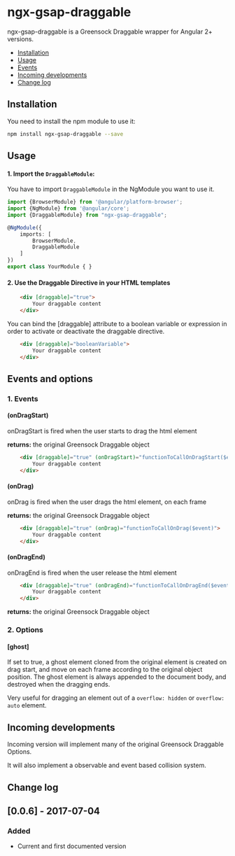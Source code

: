 # ngx-gsap-draggable

ngx-gsap-draggable is a Greensock Draggable wrapper for Angular 2+ versions.

* [Installation](#installation)
* [Usage](#usage)
* [Events](#eventsandoptions)
* [Incoming developments](#incomingdevelopments)
* [Change log](#changelog)

## Installation

You need to install the npm module to use it:

```sh
npm install ngx-gsap-draggable --save
```

## Usage

#### 1. Import the `DraggableModule`:
You have to import `DraggableModule` in the NgModule you want to use it.

```ts
import {BrowserModule} from '@angular/platform-browser';
import {NgModule} from '@angular/core';
import {DraggableModule} from "ngx-gsap-draggable";

@NgModule({
    imports: [
        BrowserModule,
        DraggableModule
    ]
})
export class YourModule { }
```

#### 2. Use the Draggable Directive in your HTML templates

```html
    <div [draggable]="true">
        Your draggable content
    </div>
```

You can bind the [draggable] attribute to a boolean variable or expression in order to activate or deactivate the draggable directive.

```html
    <div [draggable]="booleanVariable">
        Your draggable content
    </div>
```

## Events and options

### 1. Events

#### (onDragStart)

onDragStart is fired when the user starts to drag the html element

**returns:** the original Greensock Draggable object

```html
    <div [draggable]="true" (onDragStart)="functionToCallOnDragStart($event)">
        Your draggable content
    </div>
```

#### (onDrag)

onDrag is fired when the user drags the html element, on each frame

**returns:** the original Greensock Draggable object

```html
    <div [draggable]="true" (onDrag)="functionToCallOnDrag($event)">
        Your draggable content
    </div>
```

#### (onDragEnd)

onDragEnd is fired when the user release the html element

```html
    <div [draggable]="true" (onDragEnd)="functionToCallOnDragEnd($event)">
        Your draggable content
    </div>
```

**returns:** the original Greensock Draggable object

### 2. Options

#### [ghost]

If set to true, a ghost element cloned from the original element is created on drag start, and move on each frame according to the original object position. The ghost element is always appended to the document body, and destroyed when the dragging ends.

Very useful for dragging an element out of a ```overflow: hidden``` or ```overflow: auto``` element.

## Incoming developments

Incoming version will implement many of the original Greensock Draggable Options.

It will also implement a observable and event based collision system.

## Change log

## [0.0.6] - 2017-07-04
### Added
- Current and first documented version